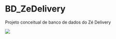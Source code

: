 # BD_ZeDelivery
Projeto conceitual de banco de dados do Zé Delivery

<img src="https://github.com/ThiagoXavierCP/BD_ZeDelivery/edit/main/ZéDelivery.png"/>
